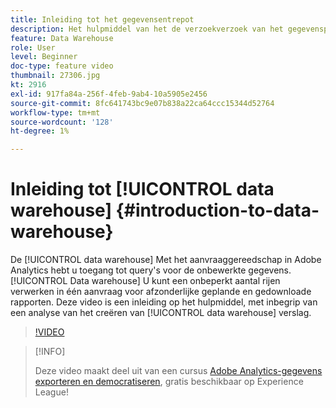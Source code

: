 ```yaml
---
title: Inleiding tot het gegevensentrepot
description: Het hulpmiddel van het de verzoekverzoek van het gegevenspakhuis in Adobe Analytics geeft u toegang om de ruwe gegevens te vragen. Het entrepot van gegevens kan een onbeperkt aantal rijen in één enkel verzoek voor individuele geplande en gedownloade rapporten verwerken. Deze video is een inleiding aan het hulpmiddel, met inbegrip van een analyse van het creëren van een rapport van de Data Warehouse.
feature: Data Warehouse
role: User
level: Beginner
doc-type: feature video
thumbnail: 27306.jpg
kt: 2916
exl-id: 917fa84a-256f-4feb-9ab4-10a5905e2456
source-git-commit: 8fc641743bc9e07b838a22ca64ccc15344d52764
workflow-type: tm+mt
source-wordcount: '128'
ht-degree: 1%

---
```


# Inleiding tot [!UICONTROL data warehouse] {#introduction-to-data-warehouse}

De [!UICONTROL data warehouse] Met het aanvraaggereedschap in Adobe Analytics hebt u toegang tot query&#39;s voor de onbewerkte gegevens. [!UICONTROL Data warehouse] U kunt een onbeperkt aantal rijen verwerken in één aanvraag voor afzonderlijke geplande en gedownloade rapporten. Deze video is een inleiding op het hulpmiddel, met inbegrip van een analyse van het creëren van [!UICONTROL data warehouse] verslag.

>[!VIDEO](https://video.tv.adobe.com/v/27306/?quality=12&learn=on)

>[!INFO]
>
> Deze video maakt deel uit van een cursus [Adobe Analytics-gegevens exporteren en democratiseren](https://experienceleague.adobe.com/?recommended=Analytics-A-1-2022.1.democratizing), gratis beschikbaar op Experience League!